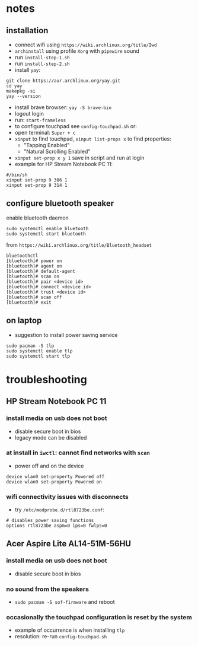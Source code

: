 # notes

## installation
* connect wifi using `https://wiki.archlinux.org/title/Iwd`
* `archinstall` using profile `Xorg` with `pipewire` sound
* run `install-step-1.sh`
* run `install-step-2.sh`
* install `yay`:
```
git clone https://aur.archlinux.org/yay.git
cd yay
makepkg -si
yay --version
```
* install brave browser: `yay -S brave-bin`
* logout login
* run: `start-frameless`
* to configure touchpad see `config-touchpad.sh` or:
* open terminal: `Super + c`
* `xinput` to find touchpad, `xinput list-props x` to find properties:
  - "Tapping Enabled"
  - "Natural Scrolling Enabled"
* `xinput set-prop x y 1`
  save in script and run at login
* example for HP Stream Notebook PC 11:
```
#/bin/sh
xinput set-prop 9 306 1
xinput set-prop 9 314 1
```

## configure bluetooth speaker
enable bluetooth daemon
```
sudo systemctl enable bluetooth
sudo systemctl start bluetooth
```
from `https://wiki.archlinux.org/title/Bluetooth_headset`
```
bluetoothctl
[bluetooth]# power on
[bluetooth]# agent on
[bluetooth]# default-agent
[bluetooth]# scan on
[bluetooth]# pair <device id>
[bluetooth]# connect <device id>
[bluetooth]# trust <device id>
[bluetooth]# scan off
[bluetooth]# exit
```

## on laptop
* suggestion to install power saving service
```
sudo pacman -S tlp
sudo systemctl enable tlp
sudo systemctl start tlp
```

# troubleshooting

## HP Stream Notebook PC 11

### install media on usb does not boot
* disable secure boot in bios
* legacy mode can be disabled

### at install in `iwctl`: cannot find networks with  `scan`
* power off and on the device
```
device wlan0 set-property Powered off
device wlan0 set-property Powered on
```
### wifi connectivity issues with disconnects
* try `/etc/modprobe.d/rtl8723be.conf`:
```
# disables power saving functions
options rtl8723be aspm=0 ips=0 fwlps=0
```

## Acer Aspire Lite AL14-51M-56HU

### install media on usb does not boot
* disable secure boot in bios

### no sound from the speakers
* `sudo pacman -S sof-firmware` and reboot

### occasionally the touchpad configuration is reset by the system
* example of occurrence is when installing `tlp`
* resolution: re-run `config-touchpad.sh`
